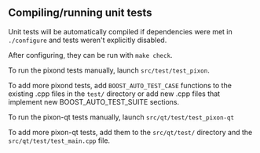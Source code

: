 Compiling/running unit tests
------------------------------------

Unit tests will be automatically compiled if dependencies were met in `./configure`
and tests weren't explicitly disabled.

After configuring, they can be run with `make check`.

To run the pixond tests manually, launch `src/test/test_pixon`.

To add more pixond tests, add `BOOST_AUTO_TEST_CASE` functions to the existing
.cpp files in the `test/` directory or add new .cpp files that
implement new BOOST_AUTO_TEST_SUITE sections.

To run the pixon-qt tests manually, launch `src/qt/test/test_pixon-qt`

To add more pixon-qt tests, add them to the `src/qt/test/` directory and
the `src/qt/test/test_main.cpp` file.
